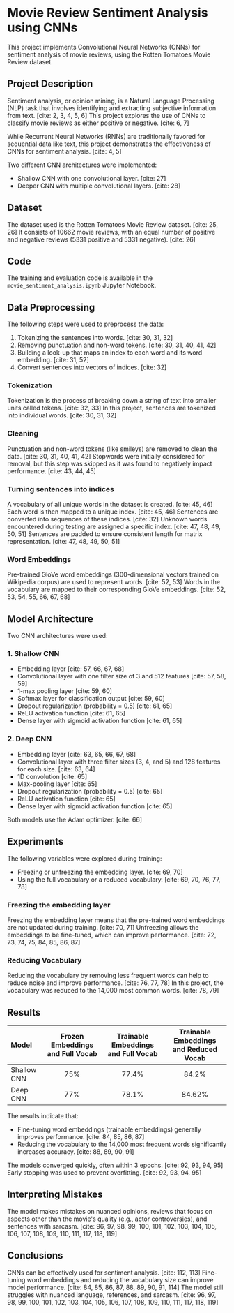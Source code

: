 # Movie Review Sentiment Analysis using CNNs

This project implements Convolutional Neural Networks (CNNs) for sentiment analysis of movie reviews, using the Rotten Tomatoes Movie Review dataset.

## Project Description

Sentiment analysis, or opinion mining, is a Natural Language Processing (NLP) task that involves identifying and extracting subjective information from text. [cite: 2, 3, 4, 5, 6] This project explores the use of CNNs to classify movie reviews as either positive or negative. [cite: 6, 7]

While Recurrent Neural Networks (RNNs) are traditionally favored for sequential data like text, this project demonstrates the effectiveness of CNNs for sentiment analysis. [cite: 4, 5]

Two different CNN architectures were implemented:

* Shallow CNN with one convolutional layer. [cite: 27]
* Deeper CNN with multiple convolutional layers. [cite: 28]

## Dataset

The dataset used is the Rotten Tomatoes Movie Review dataset. [cite: 25, 26] It consists of 10662 movie reviews, with an equal number of positive and negative reviews (5331 positive and 5331 negative). [cite: 26]

## Code

The training and evaluation code is available in the `movie_sentiment_analysis.ipynb` Jupyter Notebook.

## Data Preprocessing

The following steps were used to preprocess the data:

1.  Tokenizing the sentences into words. [cite: 30, 31, 32]
2.  Removing punctuation and non-word tokens. [cite: 30, 31, 40, 41, 42]
3.  Building a look-up that maps an index to each word and its word embedding. [cite: 31, 52]
4.  Convert sentences into vectors of indices. [cite: 32]

### Tokenization

Tokenization is the process of breaking down a string of text into smaller units called tokens. [cite: 32, 33] In this project, sentences are tokenized into individual words. [cite: 30, 31, 32]

### Cleaning

Punctuation and non-word tokens (like smileys) are removed to clean the data. [cite: 30, 31, 40, 41, 42] Stopwords were initially considered for removal, but this step was skipped as it was found to negatively impact performance. [cite: 43, 44, 45]

### Turning sentences into indices

A vocabulary of all unique words in the dataset is created. [cite: 45, 46] Each word is then mapped to a unique index. [cite: 45, 46] Sentences are converted into sequences of these indices. [cite: 32] Unknown words encountered during testing are assigned a specific index. [cite: 47, 48, 49, 50, 51] Sentences are padded to ensure consistent length for matrix representation. [cite: 47, 48, 49, 50, 51]

### Word Embeddings

Pre-trained GloVe word embeddings (300-dimensional vectors trained on Wikipedia corpus) are used to represent words. [cite: 52, 53] Words in the vocabulary are mapped to their corresponding GloVe embeddings. [cite: 52, 53, 54, 55, 66, 67, 68]

## Model Architecture

Two CNN architectures were used:

### 1. Shallow CNN

* Embedding layer [cite: 57, 66, 67, 68]
* Convolutional layer with one filter size of 3 and 512 features [cite: 57, 58, 59]
* 1-max pooling layer [cite: 59, 60]
* Softmax layer for classification output [cite: 59, 60]
* Dropout regularization (probability = 0.5) [cite: 61, 65]
* ReLU activation function [cite: 61, 65]
* Dense layer with sigmoid activation function [cite: 61, 65]

### 2. Deep CNN

* Embedding layer [cite: 63, 65, 66, 67, 68]
* Convolutional layer with three filter sizes (3, 4, and 5) and 128 features for each size. [cite: 63, 64]
* 1D convolution [cite: 65]
* Max-pooling layer [cite: 65]
* Dropout regularization (probability = 0.5) [cite: 65]
* ReLU activation function [cite: 65]
* Dense layer with sigmoid activation function [cite: 65]

Both models use the Adam optimizer. [cite: 66]

## Experiments

The following variables were explored during training:

* Freezing or unfreezing the embedding layer. [cite: 69, 70]
* Using the full vocabulary or a reduced vocabulary. [cite: 69, 70, 76, 77, 78]

### Freezing the embedding layer

Freezing the embedding layer means that the pre-trained word embeddings are not updated during training. [cite: 70, 71] Unfreezing allows the embeddings to be fine-tuned, which can improve performance. [cite: 72, 73, 74, 75, 84, 85, 86, 87]

### Reducing Vocabulary

Reducing the vocabulary by removing less frequent words can help to reduce noise and improve performance. [cite: 76, 77, 78] In this project, the vocabulary was reduced to the 14,000 most common words. [cite: 78, 79]

## Results

| Model                     | Frozen Embeddings and Full Vocab | Trainable Embeddings and Full Vocab | Trainable Embeddings and Reduced Vocab |
| :------------------------ | :------------------------------: | :---------------------------------: | :------------------------------------: |
| Shallow CNN               |              75%               |              77.4%              |                 84.2%                 |
| Deep CNN                  |              77%               |               78.1%               |                 84.62%                |

The results indicate that:

* Fine-tuning word embeddings (trainable embeddings) generally improves performance. [cite: 84, 85, 86, 87]
* Reducing the vocabulary to the 14,000 most frequent words significantly increases accuracy. [cite: 88, 89, 90, 91]

The models converged quickly, often within 3 epochs. [cite: 92, 93, 94, 95] Early stopping was used to prevent overfitting. [cite: 92, 93, 94, 95]

## Interpreting Mistakes

The model makes mistakes on nuanced opinions, reviews that focus on aspects other than the movie's quality (e.g., actor controversies), and sentences with sarcasm. [cite: 96, 97, 98, 99, 100, 101, 102, 103, 104, 105, 106, 107, 108, 109, 110, 111, 117, 118, 119]

## Conclusions

CNNs can be effectively used for sentiment analysis. [cite: 112, 113] Fine-tuning word embeddings and reducing the vocabulary size can improve model performance. [cite: 84, 85, 86, 87, 88, 89, 90, 91, 114] The model still struggles with nuanced language, references, and sarcasm. [cite: 96, 97, 98, 99, 100, 101, 102, 103, 104, 105, 106, 107, 108, 109, 110, 111, 117, 118, 119]
